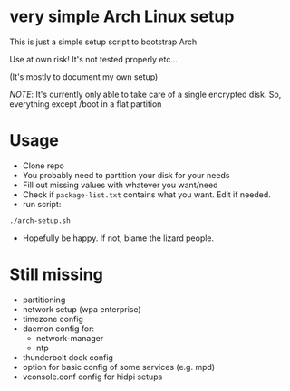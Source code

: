 # very simple Arch Linux setup

This is just a simple setup script to bootstrap Arch

Use at own risk!
It's not tested properly etc...

(It's mostly to document my own setup)

*NOTE*: It's currently only able to take care of a single encrypted disk.
So, everything except /boot in a flat partition

# Usage
* Clone repo
* You probably need to partition your disk for your needs
* Fill out missing values with whatever you want/need
* Check if `package-list.txt` contains what you want. Edit if needed.
* run script:
```bash
./arch-setup.sh
```
* Hopefully be happy. If not, blame the lizard people.

# Still missing
* partitioning
* network setup (wpa enterprise)
* timezone config
* daemon config for:
    * network-manager
    * ntp
* thunderbolt dock config
* option for basic config of some services (e.g. mpd)
* vconsole.conf config for hidpi setups
